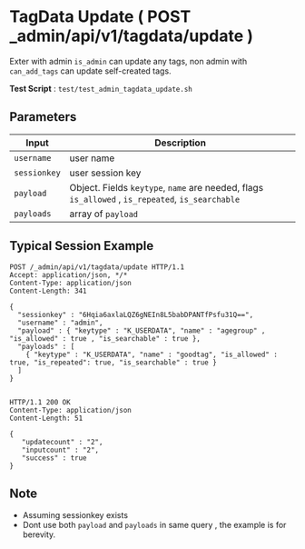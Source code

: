 # TagData Update ( POST _admin/api/v1/tagdata/update )

Exter with admin `is_admin` can update any tags, non admin with `can_add_tags` can update self-created tags.

**Test Script** : `test/test_admin_tagdata_update.sh`

## Parameters

| Input | Description |
| ---- | ----------- |
| `username` | user name |
| `sessionkey` | user session key |
| `payload` | Object. Fields `keytype`, `name` are needed, flags `is_allowed` , `is_repeated`, `is_searchable` |
| `payloads` | array of `payload` |

## Typical Session Example

```
POST /_admin/api/v1/tagdata/update HTTP/1.1
Accept: application/json, */*
Content-Type: application/json
Content-Length: 341

{
  "sessionkey" : "6Hqia6axlaLQZ6gNEIn8L5babDPANTfPsfu31Q==",
  "username" : "admin",
  "payload" : { "keytype" : "K_USERDATA", "name" : "agegroup" , "is_allowed" : true , "is_searchable" : true },
  "payloads" : [
    { "keytype" : "K_USERDATA", "name" : "goodtag", "is_allowed" : true, "is_repeated": true, "is_searchable" : true }
  ]
}


HTTP/1.1 200 OK
Content-Type: application/json
Content-Length: 51

{
   "updatecount" : "2",
   "inputcount" : "2",
   "success" : true
}
```

## Note

- Assuming sessionkey exists
- Dont use both `payload` and `payloads` in same query , the example is for berevity.

